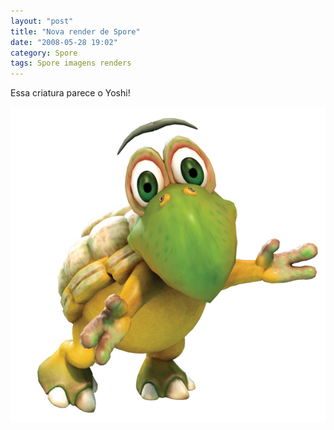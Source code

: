 ```yaml
---
layout: "post"
title: "Nova render de Spore"
date: "2008-05-28 19:02"
category: Spore
tags: Spore imagens renders
---
```


Essa criatura parece o Yoshi!

![Renderização de uma criatura que parece os Koopas, as tartarugas inimigas do Super Mario.](/assets/uploads/2019/06/spore_koopa.jpg)
